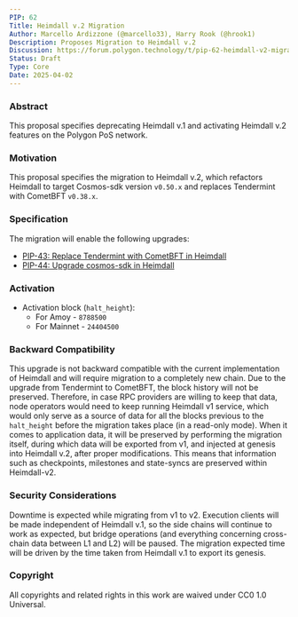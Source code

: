 ```yaml
---
PIP: 62
Title: Heimdall v.2 Migration
Author: Marcello Ardizzone (@marcello33), Harry Rook (@hrook1)
Description: Proposes Migration to Heimdall v.2 
Discussion: https://forum.polygon.technology/t/pip-62-heimdall-v2-migration/20873
Status: Draft
Type: Core
Date: 2025-04-02
---
```


### Abstract

This proposal specifies deprecating Heimdall v.1 and activating Heimdall v.2 features on the Polygon PoS network.

### Motivation

This proposal specifies the migration to Heimdall v.2, which refactors Heimdall to target Cosmos-sdk version `v0.50.x` and replaces Tendermint with CometBFT `v0.38.x`.

### Specification

The migration will enable the following upgrades:

 * [PIP-43: Replace Tendermint with CometBFT in Heimdall](https://github.com/maticnetwork/Polygon-Improvement-Proposals/blob/main/PIPs/PIP-43.md)
 * [PIP-44: Upgrade cosmos-sdk in Heimdall](https://github.com/maticnetwork/Polygon-Improvement-Proposals/blob/main/PIPs/PIP-44.md)

### Activation

- Activation block (`halt_height`):
  * For Amoy - `8788500`
  * For Mainnet - `24404500`

### Backward Compatibility

This upgrade is not backward compatible with the current implementation of Heimdall and will require migration to a completely new chain. Due to the upgrade from Tendermint to CometBFT, the block history will not be preserved. Therefore, in case RPC providers are willing to keep that data, node operators would need to keep running Heimdall v1 service, which would only serve as a source of data for all the blocks previous to the `halt_height` before the migration takes place (in a read-only mode). When it comes to application data, it will be preserved by performing the migration itself, during which data will be exported from v1, and injected at genesis into Heimdall v.2, after proper modifications. This means that information such as checkpoints, milestones and state-syncs are preserved within Heimdall-v2.

### Security Considerations

Downtime is expected while migrating from v1 to v2. Execution clients will be made independent of Heimdall v.1, so the side chains will continue to work as expected, but bridge operations (and everything concerning cross-chain data between L1 and L2) will be paused. The migration expected time will be driven by the time taken from Heimdall v.1 to export its genesis.

### Copyright

All copyrights and related rights in this work are waived under CC0 1.0 Universal.
